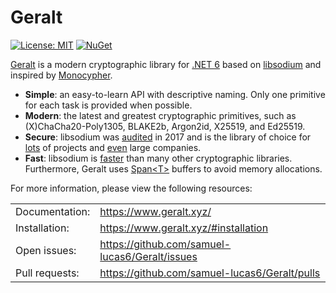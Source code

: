 # Geralt

[![License: MIT](https://img.shields.io/badge/License-MIT-red.svg)](https://github.com/samuel-lucas6/Geralt/blob/main/LICENSE)
[![NuGet](https://img.shields.io/badge/nuget-latest-blue)](https://www.nuget.org/packages/Geralt)

[Geralt](https://www.geralt.xyz/) is a modern cryptographic library for [.NET 6](https://dotnet.microsoft.com/en-us/download/dotnet/6.0) based on [libsodium](https://doc.libsodium.org/) and inspired by [Monocypher](https://monocypher.org/).

- **Simple**: an easy-to-learn API with descriptive naming. Only one primitive for each task is provided when possible.
- **Modern**: the latest and greatest cryptographic primitives, such as (X)ChaCha20-Poly1305, BLAKE2b, Argon2id, X25519, and Ed25519.
- **Secure**: libsodium was [audited](https://www.privateinternetaccess.com/blog/libsodium-audit-results/) in 2017 and is the library of choice for [lots](https://doc.libsodium.org/libsodium_users) of projects and [even](https://doc.libsodium.org/libsodium_users#companies-using-libsodium) large companies.
- **Fast**: libsodium is [faster](https://monocypher.org/speed) than many other cryptographic libraries. Furthermore, Geralt uses [Span&lt;T&gt;](https://docs.microsoft.com/en-us/archive/msdn-magazine/2017/connect/csharp-all-about-span-exploring-a-new-net-mainstay) buffers to avoid memory allocations.

For more information, please view the following resources:

|                           |                                                  |
|:------------------------- |:------------------------------------------------ |
| Documentation:            | https://www.geralt.xyz/                          |
| Installation:             | https://www.geralt.xyz/#installation             |
| Open issues:              | https://github.com/samuel-lucas6/Geralt/issues   |
| Pull requests:            | https://github.com/samuel-lucas6/Geralt/pulls    |
